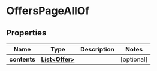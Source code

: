 

# OffersPageAllOf


## Properties

Name | Type | Description | Notes
------------ | ------------- | ------------- | -------------
**contents** | [**List&lt;Offer&gt;**](Offer.md) |  |  [optional]



